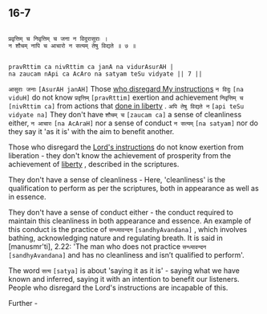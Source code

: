 ## 16-7


```shloka-sa

प्रवृत्तिम् च निवृत्तिम् च जना न विदुरासुराः ।
न शौचम् नापि च आचारो न सत्यम् तेषु विद्यते ॥ ७ ॥

```
```shloka-sa-hk

pravRttim ca nivRttim ca janA na vidurAsurAH |
na zaucam nApi ca AcAro na satyam teSu vidyate || 7 ||

```
`आसुराः जनाः` `[AsurAH janAH]` Those 
[who disregard My instructions](Chapter_16.md#deva_asura) `न विदुः` `[na viduH]` do not know `प्रवृत्तिम्` `[pravRttim]` exertion and achievement `निवृत्तिम् च` `[nivRttim ca]` from actions that 
[done in liberty](Back-to-Basics.md#Moksha)
. `अपि तेषु विद्यते न` `[api teSu vidyate na]` They don't have `शौचम् च` `[zaucam ca]` a sense of cleanliness either, `न आचारः` `[na AcAraH]` nor a sense of conduct `न सत्यम्` `[na satyam]` nor do they say it 'as it is' with the aim to benefit another.

Those who disregard the 
[Lord's instructions](Chapter_16.md#deva_asura)
 do not know exertion from liberation - they don't know the achievement of prosperity from the achievement of 
[liberty](Back-to-Basics.md#Moksha)
, described in the scriptures.

They don't have a sense of cleanliness - Here, 'cleanliness' is the qualification to perform as per the scriptures, both in appearance as well as in essence.

They don't have a sense of conduct either - the conduct required to maintain this cleanliness in both appearance and essence. An example of this conduct is the practice of 
`सन्ध्यावन्दन` `[sandhyAvandana]` ,
which involves bathing, acknowledging nature and regulating breath. It is said in [manusmr'ti], 2.22: 'The man who does not practice 
`सन्ध्यावन्दन` `[sandhyAvandana]`
 and has no cleanliness and isn’t qualified to perform'.

The word 
`सत्य` `[satya]`
 is about 'saying it as it is' - saying what we have known and inferred, saying it with an intention to benefit our listeners. People who disregard the Lord's instructions are incapable of this.

Further -


